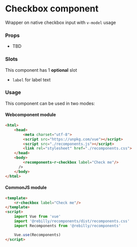 # Checkbox component

Wrapper on native checkbox input with `v-model` usage

### Props

* TBD

### Slots

This component has 1 **optional** slot

* `label` for label text

### Usage

This component can be used in two modes:

#### Webcomponent module

```html
<html>
    <head>
        <meta charset="utf-8">
        <script src="https://unpkg.com/vue"></script>
        <script src="./recomponents.js"></script>
        <link rel="stylesheet" href="./recomponents.css">
    </head>
    <body>
        <recomponents-r-checkbox label="Check me"/>
      />
    </body>
</html>
```

#### CommonJS module

```html
<template>
    <r-checkbox label="Check me"/>
</template>
<script>
    import Vue from 'vue'
    import '@rebilly/recomponents/dist/recomponents.css'
    import Recomponents from '@rebilly/recomponents'

    Vue.use(Recomponents)
</script>
```
